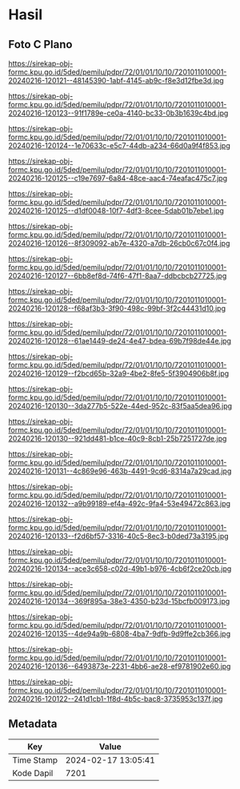 # Hasil

## Foto C Plano

https://sirekap-obj-formc.kpu.go.id/5ded/pemilu/pdpr/72/01/01/10/10/7201011010001-20240216-120121--48145390-1abf-4145-ab9c-f8e3d12fbe3d.jpg

https://sirekap-obj-formc.kpu.go.id/5ded/pemilu/pdpr/72/01/01/10/10/7201011010001-20240216-120123--91f1789e-ce0a-4140-bc33-0b3b1639c4bd.jpg

https://sirekap-obj-formc.kpu.go.id/5ded/pemilu/pdpr/72/01/01/10/10/7201011010001-20240216-120124--1e70633c-e5c7-44db-a234-66d0a9f4f853.jpg

https://sirekap-obj-formc.kpu.go.id/5ded/pemilu/pdpr/72/01/01/10/10/7201011010001-20240216-120125--c19e7697-6a84-48ce-aac4-74eafac475c7.jpg

https://sirekap-obj-formc.kpu.go.id/5ded/pemilu/pdpr/72/01/01/10/10/7201011010001-20240216-120125--d1df0048-10f7-4df3-8cee-5dab01b7ebe1.jpg

https://sirekap-obj-formc.kpu.go.id/5ded/pemilu/pdpr/72/01/01/10/10/7201011010001-20240216-120126--8f309092-ab7e-4320-a7db-26cb0c67c0f4.jpg

https://sirekap-obj-formc.kpu.go.id/5ded/pemilu/pdpr/72/01/01/10/10/7201011010001-20240216-120127--6bb8ef8d-74f6-47f1-8aa7-ddbcbcb27725.jpg

https://sirekap-obj-formc.kpu.go.id/5ded/pemilu/pdpr/72/01/01/10/10/7201011010001-20240216-120128--f68af3b3-3f90-498c-99bf-3f2c44431d10.jpg

https://sirekap-obj-formc.kpu.go.id/5ded/pemilu/pdpr/72/01/01/10/10/7201011010001-20240216-120128--61ae1449-de24-4e47-bdea-69b7f98de44e.jpg

https://sirekap-obj-formc.kpu.go.id/5ded/pemilu/pdpr/72/01/01/10/10/7201011010001-20240216-120129--f2bcd65b-32a9-4be2-8fe5-5f3904906b8f.jpg

https://sirekap-obj-formc.kpu.go.id/5ded/pemilu/pdpr/72/01/01/10/10/7201011010001-20240216-120130--3da277b5-522e-44ed-952c-83f5aa5dea96.jpg

https://sirekap-obj-formc.kpu.go.id/5ded/pemilu/pdpr/72/01/01/10/10/7201011010001-20240216-120130--921dd481-b1ce-40c9-8cb1-25b7251727de.jpg

https://sirekap-obj-formc.kpu.go.id/5ded/pemilu/pdpr/72/01/01/10/10/7201011010001-20240216-120131--4c869e96-463b-4491-9cd6-8314a7a29cad.jpg

https://sirekap-obj-formc.kpu.go.id/5ded/pemilu/pdpr/72/01/01/10/10/7201011010001-20240216-120132--a9b99189-ef4a-492c-9fa4-53e49472c863.jpg

https://sirekap-obj-formc.kpu.go.id/5ded/pemilu/pdpr/72/01/01/10/10/7201011010001-20240216-120133--f2d6bf57-3316-40c5-8ec3-b0ded73a3195.jpg

https://sirekap-obj-formc.kpu.go.id/5ded/pemilu/pdpr/72/01/01/10/10/7201011010001-20240216-120134--ace3c658-c02d-49b1-b976-4cb6f2ce20cb.jpg

https://sirekap-obj-formc.kpu.go.id/5ded/pemilu/pdpr/72/01/01/10/10/7201011010001-20240216-120134--369f895a-38e3-4350-b23d-15bcfb009173.jpg

https://sirekap-obj-formc.kpu.go.id/5ded/pemilu/pdpr/72/01/01/10/10/7201011010001-20240216-120135--4de94a9b-6808-4ba7-9dfb-9d9ffe2cb366.jpg

https://sirekap-obj-formc.kpu.go.id/5ded/pemilu/pdpr/72/01/01/10/10/7201011010001-20240216-120136--6493873e-2231-4bb6-ae28-ef9781902e60.jpg

https://sirekap-obj-formc.kpu.go.id/5ded/pemilu/pdpr/72/01/01/10/10/7201011010001-20240216-120122--241d1cb1-1f8d-4b5c-bac8-3735953c137f.jpg


## Metadata

| Key        | Value               |
| ---------- | ------------------- |
| Time Stamp | 2024-02-17 13:05:41 |
| Kode Dapil | 7201                |



